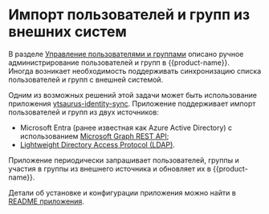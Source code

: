 # Импорт пользователей и групп из внешних систем

В разделе [Управление пользователями и группами](../../admin-guide/cluster-operations.md#upravlenie-polzovatelyami,-gruppami-i-pravami-dostupa) 
описано ручное администрирование пользователей и групп в {{product-name}}.  
Иногда возникает необходимость поддерживать синхронизацию списка пользователей и групп с внешней системой.

Одним из возможных решений этой задачи может быть использование приложения [ytsaurus-identity-sync](https://github.com/tractoai/ytsaurus-identity-sync).
Приложение поддерживает импорт пользователей и групп из двух источников:
 - Microsoft Entra (ранее известная как Azure Active Directory) с использованием [Microsoft Graph REST API](https://learn.microsoft.com/en-us/graph/azuread-users-concept-overview);
 - [Lightweight Directory Access Protocol (LDAP)](https://en.wikipedia.org/wiki/Lightweight_Directory_Access_Protocol).

Приложение периодически запрашивает пользователей, группы и участия в группы из внешнего источника и обновляет их в {{product-name}}.

Детали об установке и конфигурации приложения можно найти в [README приложения](https://github.com/tractoai/ytsaurus-identity-sync?tab=readme-ov-file#installing). 
